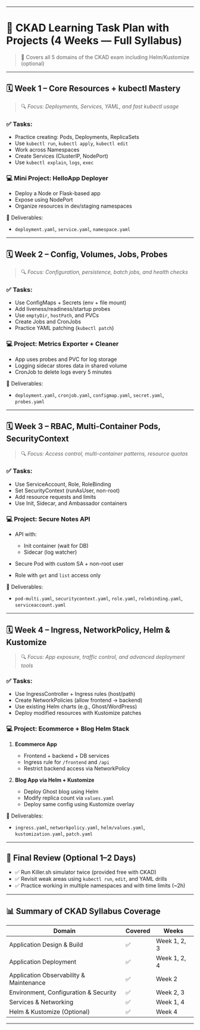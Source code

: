 

---

# 🧩 **CKAD Learning Task Plan with Projects (4 Weeks — Full Syllabus)**

> 💯 Covers all 5 domains of the CKAD exam including Helm/Kustomize (optional)

---

## 🗓️ **Week 1 – Core Resources + kubectl Mastery**

> 🔍 *Focus: Deployments, Services, YAML, and fast kubectl usage*

### ✅ Tasks:

* Practice creating: Pods, Deployments, ReplicaSets
* Use `kubectl run`, `kubectl apply`, `kubectl edit`
* Work across Namespaces
* Create Services (ClusterIP, NodePort)
* Use `kubectl explain`, `logs`, `exec`

### 💻 **Mini Project: HelloApp Deployer**

* Deploy a Node or Flask-based app
* Expose using NodePort
* Organize resources in dev/staging namespaces

📂 Deliverables:

* `deployment.yaml`, `service.yaml`, `namespace.yaml`

---

## 🗓️ **Week 2 – Config, Volumes, Jobs, Probes**

> 🔍 *Focus: Configuration, persistence, batch jobs, and health checks*

### ✅ Tasks:

* Use ConfigMaps + Secrets (env + file mount)
* Add liveness/readiness/startup probes
* Use `emptyDir`, `hostPath`, and PVCs
* Create Jobs and CronJobs
* Practice YAML patching (`kubectl patch`)

### 💻 **Project: Metrics Exporter + Cleaner**

* App uses probes and PVC for log storage
* Logging sidecar stores data in shared volume
* CronJob to delete logs every 5 minutes

📂 Deliverables:

* `deployment.yaml`, `cronjob.yaml`, `configmap.yaml`, `secret.yaml`, `probes.yaml`

---

## 🗓️ **Week 3 – RBAC, Multi-Container Pods, SecurityContext**

> 🔍 *Focus: Access control, multi-container patterns, resource quotas*

### ✅ Tasks:

* Use ServiceAccount, Role, RoleBinding
* Set SecurityContext (runAsUser, non-root)
* Add resource requests and limits
* Use Init, Sidecar, and Ambassador containers

### 💻 **Project: Secure Notes API**

* API with:

  * Init container (wait for DB)
  * Sidecar (log watcher)
* Secure Pod with custom SA + non-root user
* Role with `get` and `list` access only

📂 Deliverables:

* `pod-multi.yaml`, `securitycontext.yaml`, `role.yaml`, `rolebinding.yaml`, `serviceaccount.yaml`

---

## 🗓️ **Week 4 – Ingress, NetworkPolicy, Helm & Kustomize**

> 🔍 *Focus: App exposure, traffic control, and advanced deployment tools*

### ✅ Tasks:

* Use IngressController + Ingress rules (host/path)
* Create NetworkPolicies (allow frontend → backend)
* Use existing Helm charts (e.g., Ghost/WordPress)
* Deploy modified resources with Kustomize patches

### 💻 **Project: Ecommerce + Blog Helm Stack**

1. **Ecommerce App**

   * Frontend + backend + DB services
   * Ingress rule for `/frontend` and `/api`
   * Restrict backend access via NetworkPolicy

2. **Blog App via Helm + Kustomize**

   * Deploy Ghost blog using Helm
   * Modify replica count via `values.yaml`
   * Deploy same config using Kustomize overlay

📂 Deliverables:

* `ingress.yaml`, `networkpolicy.yaml`, `helm/values.yaml`, `kustomization.yaml`, `patch.yaml`

---

## 🧪 Final Review (Optional 1–2 Days)

* ✅ Run Killer.sh simulator twice (provided free with CKAD)
* ✅ Revisit weak areas using `kubectl run`, `edit`, and YAML drills
* ✅ Practice working in multiple namespaces and with time limits (\~2h)

---

## 📊 Summary of CKAD Syllabus Coverage

| Domain                                  | Covered | Weeks        |
| --------------------------------------- | ------- | ------------ |
| Application Design & Build              | ✅       | Week 1, 2, 3 |
| Application Deployment                  | ✅       | Week 1, 2, 4 |
| Application Observability & Maintenance | ✅       | Week 2       |
| Environment, Configuration & Security   | ✅       | Week 2, 3    |
| Services & Networking                   | ✅       | Week 1, 4    |
| Helm & Kustomize (Optional)             | ✅       | Week 4       |

---


